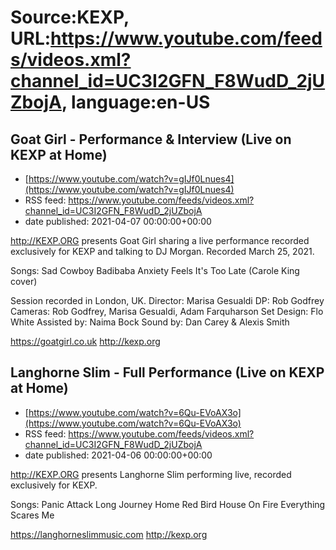 # Source:KEXP, URL:https://www.youtube.com/feeds/videos.xml?channel_id=UC3I2GFN_F8WudD_2jUZbojA, language:en-US

## Goat Girl - Performance & Interview (Live on KEXP at Home)
 - [https://www.youtube.com/watch?v=gIJf0Lnues4](https://www.youtube.com/watch?v=gIJf0Lnues4)
 - RSS feed: https://www.youtube.com/feeds/videos.xml?channel_id=UC3I2GFN_F8WudD_2jUZbojA
 - date published: 2021-04-07 00:00:00+00:00

http://KEXP.ORG presents Goat Girl sharing a live performance recorded exclusively for KEXP and talking to DJ Morgan. Recorded March 25, 2021.

Songs:
Sad Cowboy
Badibaba
Anxiety Feels
It's Too Late (Carole King cover)

Session recorded in London, UK.
Director: Marisa Gesualdi 
DP: Rob Godfrey 
Cameras: Rob Godfrey, Marisa Gesualdi, Adam Farquharson 
Set Design: Flo White 
Assisted by: Naima Bock 
Sound by: Dan Carey & Alexis Smith

https://goatgirl.co.uk
http://kexp.org

## Langhorne Slim - Full Performance (Live on KEXP at Home)
 - [https://www.youtube.com/watch?v=6Qu-EVoAX3o](https://www.youtube.com/watch?v=6Qu-EVoAX3o)
 - RSS feed: https://www.youtube.com/feeds/videos.xml?channel_id=UC3I2GFN_F8WudD_2jUZbojA
 - date published: 2021-04-06 00:00:00+00:00

http://KEXP.ORG presents Langhorne Slim performing live, recorded exclusively for KEXP.

Songs:
Panic Attack
Long Journey Home
Red Bird
House On Fire
Everything Scares Me

https://langhorneslimmusic.com
http://kexp.org

